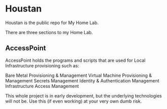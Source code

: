 # Houstan
Houstan is the public repo for My Home Lab.

There are three sections to my Home Lab.

## AccessPoint

AccessPoint holds the programs and scripts that are used for Local Infrastructure provisioning such as:

Bare Metal Provisioning & Management
Virtual Machine Provisioning & Management
Secrets Management
Identity & Authentication Management
Infrastructure Access Management


This whole project is in early development, but the underlying technologies will not be. Use this (if even working) at your very own dumb risk.
 
